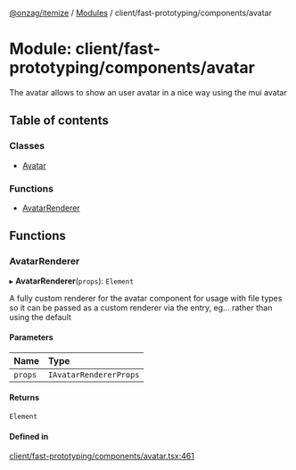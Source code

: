[@onzag/itemize](../README.md) / [Modules](../modules.md) / client/fast-prototyping/components/avatar

# Module: client/fast-prototyping/components/avatar

The avatar allows to show an user avatar in a nice way using the mui avatar

## Table of contents

### Classes

- [Avatar](../classes/client_fast_prototyping_components_avatar.Avatar.md)

### Functions

- [AvatarRenderer](client_fast_prototyping_components_avatar.md#avatarrenderer)

## Functions

### AvatarRenderer

▸ **AvatarRenderer**(`props`): `Element`

A fully custom renderer for the avatar component for usage with file types
so it can be passed as a custom renderer via the entry, eg...
<Entry id="profile_picture" renderer={AvatarRenderer}/> rather
than using the default

#### Parameters

| Name | Type |
| :------ | :------ |
| `props` | `IAvatarRendererProps` |

#### Returns

`Element`

#### Defined in

[client/fast-prototyping/components/avatar.tsx:461](https://github.com/onzag/itemize/blob/5c2808d3/client/fast-prototyping/components/avatar.tsx#L461)
